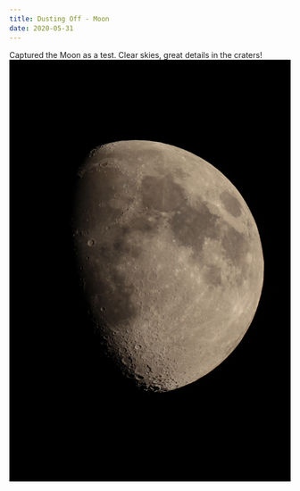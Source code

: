 ```yaml
---
title: Dusting Off - Moon
date: 2020-05-31
---
```

Captured the Moon as a test. Clear skies, great details in the craters!
![Moon Image](/images/moon.jpg)

